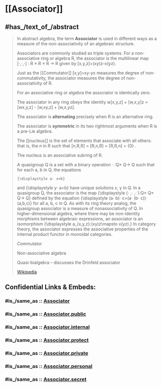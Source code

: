 # [[Associator]] 


## #has_/text_of_/abstract 

> In abstract algebra, the term **Associator** is used in different ways 
> as a measure of the non-associativity of an algebraic structure. 
> 
> Associators are commonly studied as triple systems.
> For a non-associative ring or algebra R, the associator is the multilinear map 
>    [⋅,⋅,⋅] : R × R × R → R  given by [x,y,z]=(xy)z-x(yz).
>    
> Just as the [[Commutator]] [x,y]=xy-yx measures the degree of non-commutativity, 
> the associator measures the degree of non-associativity of R.
>
> For an associative ring or algebra the associator is identically zero.
>
> The associator in any ring obeys the identity
>      w[x,y,z] + [w,x,y]z = [wx,y,z] - [w,xy,z] + [w,x,yz].
>   
> 
> The associator is __alternating__ precisely when R is an alternative ring.
>
> The associator is __symmetric__ in its two rightmost arguments when R is a pre-Lie algebra.
>
> The [[nucleus]] is the set of elements that associate with all others: that is, the 
> _n_ in R such that  [n,R,R] = [R,n,R] = [R,R,n] = {0} .
>   
> The nucleus is an associative subring of R.
>
> A quasigroup Q is a set with a binary operation ⋅ :Q× Q→ Q such that for each a, b in Q,
> the equations 
>
>     {\displaystyle a⋅ x=b}
>  and 
>     {\displaystyle y⋅ a=b}
>  have unique solutions x, y in Q. In a quasigroup Q, the associator is the map 
>     {\displaystyle (⋅ ,⋅ ,⋅ ):Q× Q× Q→ Q}
>  defined by the equation
>     {\displaystyle (a⋅ b)⋅ c=(a⋅ (b⋅ c))⋅ (a,b,c)}
> for all a, b, c in Q. As with its ring theory analog, the quasigroup associator is a measure of nonassociativity of Q.
> In higher-dimensional algebra, where there may be non-identity morphisms between algebraic expressions, an associator is an isomorphism
>     {\displaystyle a_{x,y,z}:(xy)z\mapsto x(yz).}
> In category theory, the associator expresses the associative properties of the internal product functor in monoidal categories.
>
> 
>
> Commutator
>
> Non-associative algebra
>
> Quasi-bialgebra – discusses the Drinfeld associator
>
> [Wikipedia](https://en.wikipedia.org/wiki/Associator)


## Confidential Links & Embeds: 

### #is_/same_as :: [Associator](/_Standards/Mathematics/Algebra/Associator.md) 

### #is_/same_as :: [Associator.public](/_public/Mathematics/Algebra/Associator.public.md) 

### #is_/same_as :: [Associator.internal](/_internal/Mathematics/Algebra/Associator.internal.md) 

### #is_/same_as :: [Associator.protect](/_protect/Mathematics/Algebra/Associator.protect.md) 

### #is_/same_as :: [Associator.private](/_private/Mathematics/Algebra/Associator.private.md) 

### #is_/same_as :: [Associator.personal](/_personal/Mathematics/Algebra/Associator.personal.md) 

### #is_/same_as :: [Associator.secret](/_secret/Mathematics/Algebra/Associator.secret.md)

